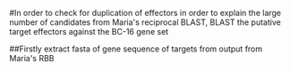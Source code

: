#In order to check for duplication of effectors in order to explain the large number of candidates from Maria's reciprocal BLAST, BLAST the putative target effectors against the BC-16 gene set

##Firstly extract fasta of gene sequence of targets from output from Maria's RBB

```bash

```
